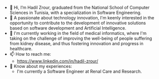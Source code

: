 - 👋 Hi, I’m Hadil Zrour, graduated from the National School of Computer Sciences in Tunisia, with a specialization in Software Engineering.
- 👀 A passionate about technology innovation, I'm keenly interested in the opportunity to contribute to the development of innovative solutions based on software development and Artificial Intelligence.
- 🌱 I'm currently working in the field of medical informatics, where I'm taking on the challenge of improving the well-being of people suffering from kidney disease, and thus fostering innovation and progress in healthcare.
- 📫 How to reach me:
  * https://www.linkedin.com/in/hadil-zrour/ 
- 📄 Know about my experiences:
  * I'm currently a Software Engineer at Renal Care and Research. 

<!---
HadilZr/HadilZr is a ✨ special ✨ repository because its `README.md` (this file) appears on your GitHub profile.
You can click the Preview link to take a look at your changes.
--->
